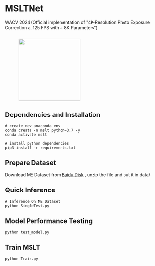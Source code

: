 # MSLTNet
WACV 2024 (Official implementation of "4K-Resolution Photo Exposure Correction at 125 FPS with ~ 8K Parameters")

## 
<figure class="half">
    <img src="https://github.com/Zhou-Yijie/MSLTNet/blob/main/fig1.jpg" width=0/>
    <img src="https://github.com/Zhou-Yijie/MSLTNet/blob/main/fig2.jpg" width=200>
</figure>


## Dependencies and Installation
```
# create new anaconda env
conda create -n mslt python=3.7 -y
conda activate mslt

# install python dependencies
pip3 install -r requirements.txt
```
## Prepare Dataset
Download ME Dataset from [Baidu Disk]() , unzip the file and put it in data/ 
## Quick Inference
```
# Inference On ME Dataset
python SingleTest.py
```
## Model Performance Testing
```
python test_model.py
```
## Train MSLT
```
python Train.py
```
